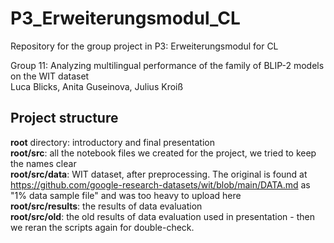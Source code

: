 # P3_Erweiterungsmodul_CL
Repository for the group project in P3: Erweiterungsmodul for CL

Group 11: Analyzing multilingual performance of the family of BLIP-2 models on the WIT dataset \
Luca Blicks, Anita Guseinova, Julius Kroiß

## Project structure
**root** directory: introductory and final presentation \
**root/src**: all the notebook files we created for the project, we tried to keep the names clear \
**root/src/data**: WIT dataset, after preprocessing. The original is found at https://github.com/google-research-datasets/wit/blob/main/DATA.md as "1% data sample file" and was too heavy to upload here \
**root/src/results**: the results of data evaluation \
**root/src/old**: the old results of data evaluation used in presentation - then we reran the scripts again for double-check.
